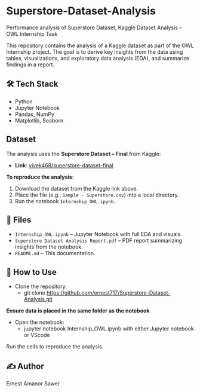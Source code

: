 # Superstore-Dataset-Analysis
Performance analysis of Superstore Dataset, Kaggle Dataset Analysis –  OWL Internship Task

This repository contains the analysis of a Kaggle dataset as part of the OWL Internship project.
The goal is to derive key insights from the data using tables, visualizations, and exploratory data analysis (EDA), and summarize findings in a report.

## 🛠 Tech Stack

- Python
- Jupyter Notebook
- Pandas, NumPy
- Matplotlib, Seaborn


##  Dataset

The analysis uses the **Superstore Dataset – Final** from Kaggle:

- **Link**: [vivek468/superstore-dataset-final](https://www.kaggle.com/datasets/vivek468/superstore-dataset-final)

**To reproduce the analysis**:
1. Download the dataset from the Kaggle link above.
2. Place the file (e.g., `Sample - Superstore.csv`) into a local directory.
3. Run the notebook `Internship_OWL.ipynb`.


## 📂 Files
- `Internship_OWL.ipynb` – Jupyter Notebook with full EDA and visuals.
- `Superstore Dataset Analysis Report.pdf` – PDF report summarizing insights from the notebook.
- `README.md` – This documentation.


## 🚀 How to Use

- Clone the repository:
  - git clone https://github.com/ernest717/Superstore-Dataset-Analysis.git
    
**Ensure data is placed in the same folder as the notebook**
- Open the notebook:
  - jupyter notebook Internship_OWL.ipynb with either Jupyter notebook or VScode

Run the cells to reproduce the analysis.

## ✍️ Author
Ernest Amanor Sawer
